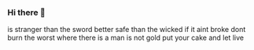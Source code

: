 ### Hi there 👋

<!--
**HilliamTn0l9c/HilliamTn0l9c** is a ✨ _special_ ✨ repository because its `README.md` (this file) appears on your GitHub profile.

Here are some ideas to get you started:

- 🔭 I’m currently working on ...
- 🌱 I’m currently learning ...
- 👯 I’m looking to collaborate on ...
- 🤔 I’m looking for help with ...
- 💬 Ask me about ...
- 📫 How to reach me: ...
- 😄 Pronouns: ...
- ⚡ Fun fact: ...
-->
is stranger than the sword
better safe than the wicked
if it aint broke dont burn the worst
where there is a man is not gold
put your cake and let live
